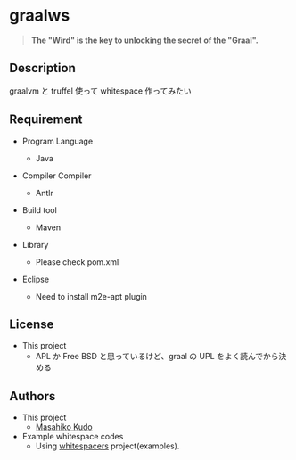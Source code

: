 # graalws
> **The "Wird" is the key to unlocking the secret of the "Graal".**

## Description
graalvm と truffel 使って whitespace 作ってみたい

## Requirement
- Program Language
  - Java

- Compiler Compiler
  - Antlr

- Build tool
  - Maven

- Library
  - Please check pom.xml

- Eclipse
  - Need to install m2e-apt plugin

## License
- This project
  - APL か Free BSD と思っているけど、graal の UPL をよく読んでから決める

## Authors
- This project
  - [Masahiko Kudo](https://github.com/MKudo)
- Example whitespace codes
  - Using [whitespacers](https://github.com/hostilefork/whitespacers/) project(examples).
